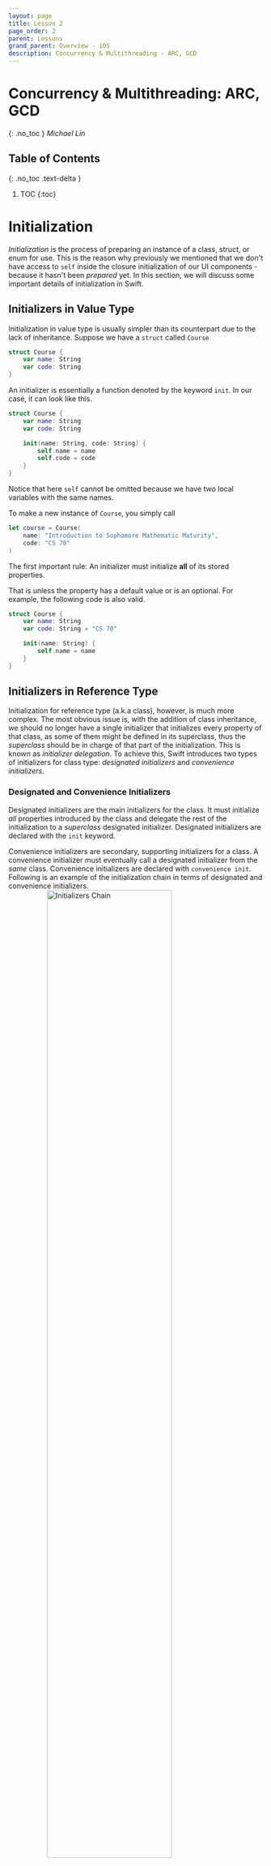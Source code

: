 ```yaml
---
layout: page
title: Lesson 2
page_order: 2
parent: Lessons
grand_parent: Overview - iOS
description: Concurrency & Multithreading - ARC, GCD 
---
```

# Concurrency & Multithreading: ARC, GCD
{: .no_toc }
*Michael Lin*

## Table of Contents
{: .no_toc .text-delta }

1. TOC
{:toc}

# Initialization

*Initialization* is the process of preparing an instance of a class, struct, or enum for use. This is the reason why previously we mentioned that we don't have access to `self` inside the closure initialization of our UI components - because it hasn't been *prepared* yet. In this section, we will discuss some important details of initialization in Swift.

## Initializers in Value Type

Initialization in value type is usually simpler than its counterpart due to the lack of inheritance. Suppose we have a `struct` called `Course`
```swift
struct Course {
    var name: String
    var code: String
}
```
An initializer is essentially a function denoted by the keyword `init`. In our case, it can look like this.
```swift
struct Course {
    var name: String
    var code: String

    init(name: String, code: String) {
        self.name = name
        self.code = code
    }
}
```
Notice that here `self` cannot be omitted because we have two local variables with the same names.

To make a new instance of `Course`, you simply call

```swift
let course = Course(
    name: "Introduction to Sophomore Mathematic Maturity",
    code: "CS 70"
)
```

The first important rule: An initializer must initialize **all** of its stored properties.

That is unless the property has a default value or is an optional. For example, the following code is also valid.
```swift
struct Course {
    var name: String
    var code: String = "CS 70"

    init(name: String) {
        self.name = name
    }
}
```

## Initializers in Reference Type

Initialization for reference type (a.k.a class), however, is much more complex. The most obvious issue is, with the addition of class inheritance, we should no longer have a single initializer that initializes every property of that class, as some of them might be defined in its superclass, thus the *superclass* should be in charge of that part of the initialization. This is known as *initializer delegation*. To achieve this, Swift introduces two types of initializers for class type: *designated initializers* and *convenience initializers*.

### Designated and Convenience Initializers

Designated initializers are the main initializers for the class. It must initialize *all* properties introduced by the class and delegate the rest of the initialization to a *superclass* designated initializer. Designated initializers are declared with the `init` keyword.

Convenience initializers are secondary, supporting initializers for a class. A convenience initializer must eventually call a designated initializer from the *same* class. Convenience initializers are declared with `convenience init`. Following is an example of the initialization chain in terms of designated and convenience initializers.
<img src="https://docs.swift.org/swift-book/_images/initializerDelegation02_2x.png"
    alt="Initializers Chain"
    style="width: 70%; display: block; margin: auto;" />

In this more concrete example, we created a class `Person`, and another class `Student` which inherit from the `Person` class.
```swift
class Person {
    var id: String
    var name: String

    init(id: String, name: String) {
        self.id = id
        self.name = name
    }
}

class Student: Person {
    var year: Int

    init(withID id: String, name: String, year: Int) {
        self.year = year
        super.init(id: id, name: name)
    }
}
```
Note that in the `Student` initializer we initialize the property `self.year` before calling its superclass initializer.

However, there're valid use cases where we might have a *String* for `year` and it would be nice if our initializers can accept that as well. Without further complicating our designated initializer chain, we can use a convenience initializer to achieve this instead.

```swift
class Student: Person {
    var year: Int

    init(withID id: String, name: String, year: Int) {
        self.year = year
        super.init(id: id, name: name)
    }

    convenience init(withID id: String, name: String, year: String) {
        var yearNum = -1
        switch year {
        case "Freshman": yearNum = 1
        case "Sophomore": yearNum = 2
        case "Junior": yearNum = 3
        case "Senior": yearNum = 4
        default: yearNum = -1
        }
        
        self.init(withID: id, name: name, year: yearNum)
    }
}
```

and you might recall that we can further simplify this with enumerations.

```swift
class Student: Person {

    enum Year: String, CaseIterable {
        case freshman
        case sophomore
        case junior
        case senior
    }
    
    var year: Int

    init(withID id: String, name: String, year: Int) {
        self.year = year
        super.init(id: id, name: name)
    }
    
    convenience init?(withID id: String, name: String, year: String) {
        guard let year = Year(rawValue: year.lowercased()) else { return nil }
        guard let yearNum = Year.allCases.lastIndex(of: year) else { return nil }
        
        self.init(withID: id, name: name, year: yearNum)
    }
}
```

The `?` in `convenience init?` indicates that it is a *failable initializer*, which handles the case where the String passed in cannot be synthesized into a `Student.Year` instance.

### Two-Phase Initialization

Class initialization is carried out in a *two-phase process*. In the first phase, Swift works its way up the initializers chain and initializes every stored property. After that's done, in the second phase, the runtime returns back from the top of the chain, and each initializer is given the opportunity to customize its stored properties even further before the instance is returned.

```swift
init(withID id: String, name: String, year: Int) {
    /* First Phase */
    self.year = year
    super.init(id: id, name: name)
    
    /* Second Phase*/
}

convenience init?(withID id: String, name: String, year: String) {
    /* First Phase */
    guard let year = Year(rawValue: year.lowercased()) else { return nil }
    guard let yearNum = Year.allCases.lastIndex(of: year) else { return nil }
    
    self.init(withID: id, name: name, year: yearNum)
    /* Second Phase*/
}
```

The biggest difference between the two phases is the availability of `self`. In the first phase, the use of `self` is very limited, and can only be used inside the designated initializers to assign value to a stored property introduced in the class. For example, the following use of `self` is not allowed even if it might seem harmless.

```swift
convenience init?(withID id: String, name: String, year: String) {
    /* ... */
    self.year = yearNum
    self.init(withID: id, name: name, year: yearNum)
}
```

In the second phase, these restrictions are removed and you can alter property values and even call instance methods using `self`.

The reason behind this is to prevent property values from being used before they are initialized, while still giving flexibility to the initialization process.


# Automatic Reference Counting
You can think of *Automatic Reference Counting* (ARC) as the garbage collector in Swift. It is a framework used to track and manage the memory of your App. 

As you may already know by now, classes in Swift are passed by reference. That means when you initialize a class instance, the runtime allocates a chunk of memory in a special location known as *heap*, and returns to you a reference pointing to that chunk of memory. You can duplicate or move or pass that pointer around any way you like, but the physical instance of the class is always going to be in the same location in memory. This helps keep passing class instances lightweight as it only involves copying the pointers. 

However, when there's no reference pointing to that instance, the instance becomes unusable and needs to be released from memory, because otherwise they would just slowly build up until our memory is full. You will learn more about this in CS 61C.

Therefore, ARC was introduced to be aware of the number of references pointing to each class instance and release it when the reference count reaches zero.

## Reference Cycle

However, this does create a problem. Consider the following classes
```swift
class Foo {
    var bar: Bar?
    init() { self.bar = Bar(foo: self) }
}

class Bar {
    var foo: Foo
    init(foo: Foo) { self.foo = foo }
}

var foo: Foo? = Foo()
foo = nil
```
The variable `bar` is declared as optional because it has to be initialized in phase two rather than phase one.

You will notice that once initialized, `foo` holds a reference to a `Bar` instance, which also has a reference to `foo`. Then when we discard the reference to `foo` by saying `foo = nil`, the Foo and Bar instances will still have one reference pointing to each other. As a result, they will never be collected by the ARC despite that there's technically no way for us to use the two instances anymore. This is known as a *reference cycle* and is a terrible, terrible programming practice.
<img src="https://miro.medium.com/max/1200/1*vcxS3Q1sR1ylrb1a7308dw.png"
    alt="Reference Cycle"
    style="width: 90%; display: block; margin: auto;" />


## Strong and Weak References

So how do we solve this? Fortunately, it is relatively straightforward, we just have to be careful. It turns out that ARC keeps track of two kinds of references: *strong references* and *weak references*. When it counts, it **only** counts the strong references to determine whether to deinitialize an instance. Our regular variables use strong references by default, and we need to explicitly declare them using the `weak` keyword if we are going to use weak references.

```swift
class Foo {
    var bar: Bar?
    init() { self.bar = Bar(foo: self) }
}

class Bar {
    weak var foo: Foo?
    init(foo: Foo) { self.foo = foo }
}

var foo: Foo? = Foo()
foo = nil
```

When we run `foo = nil`, the instance `foo` will have zero strong reference, so it will be deinitialized first. After that, without the `bar` variable in `foo` pointing to `bar`, the `bar` instance will also have zero strong reference, causing it to be collected as well.

However, there is one little side effect: because the variable using weak reference can not guarantee to be pointing to a valid instance, it has to be declared as an optional.

# Grand Central Dispatch

Everything we've learned so far is executed linearly in a place known as the *main thread*. The name *thread* comes from the fact that instructions are lined up to be executed one by one, and the previous line has to finish in order for the program to move on to the next line. This is oftentimes preferable as our next line may be dependent on the results of the previous lines. The *main thread* is used for all UI updates such as the scrolling effect of the collection view in *Pokédex*.

However, if an instruction takes too long to execute, the entire thread would just freeze. This is known as *blocking*. Blocking can be a big issue when you are executing an expensive operation or during a network request. Since these operations may take a long time to finish, if we do it on the *main thread*, our UI would be completely unresponsive during that time.

```swift
guard let url = URL(string: "image_source_url") else { return }
guard let data = try? Data(contentsOf: url) else { return }
cell.imageView.image = UIImage(data: data)
```

Above is a naive way of loading a remote image into the cell. If you try this with your collection view cells in Pokédex, you should see your app getting "choppy" when scrolling - they are the effect of fetching data on the main queue.

The solution (at least a part of it) is the *Grand Central Dispatch* (GCD), a framework that facilitates multithreading in Swift and Objective-C. 

<img src="https://cdn.arstechnica.net/wp-content/uploads/2009/09/grandcentral1.png"
    alt="Reference Cycle"
    style="width: 300px; display: block; margin: auto;" />

In other languages you might've learned such as Python or Java, programmers typically have to spawn in and manage these threads themselves. But spawning new threads on the run is expensive, and managing them can be quite tricky and tedious (see [this](https://developer.apple.com/library/archive/documentation/Cocoa/Conceptual/Multithreading/CreatingThreads/CreatingThreads.html) prehistoric doc). Therefore, the engineers at Apple developed a solution using a centralized dispatch system, and here is a simplified version of how it works:

Instead of spawning the threads ourselves, they are created and managed by the framework. In return, GCD gives us access to two types of globally available dispatch queues: the main queue and the global queues. So whenever we need to run a task, we send it to one of the queues, and it will then dispatch it to the appropriate threads. You can create your own dispatch queue if you want, but we will not get into that in this lesson.

## Main Dispatch Queue

The main dispatch queue is a globally available serial queue that executes tasks on the application’s main thread. It is a *serial queue*, meaning that all tasks will be executed in the order in which they were added to the queue. This is where all of our code is executed by default. All UI-related code must happen on this thread, so as we said, you want to be careful not to block your main queue with time-expensive tasks. You can access the main queue using `DispatchQueue.main`.

## Global Dispatch Queues

Unlike the main queue which is backed by only one queue and one thread, there're four predefined global queues available to use, and each of them manages a set of threads. Global queues are *concurrent queues*, meaning that even though tasks are still started in the order in which they were added to the queue, the queue can execute multiple tasks at once.

The four predefined global queues are identified by their *Quality of Service* (QoS), and can be accessed by calling `DispatchQueue.global(qos:)`. GCD uses QoS to adjust tasks priority and maintains a balance between performance and energy efficiency. The four QoS identifiers are:

- `.userInteractive`: Tasks related to interacting with the user, such as operating on the main thread or refreshing the UI. If the operation doesn't happen quickly, the user interface may appear frozen. This QoS class has the highest priority among the four.
- `.userInitiated`: Tasks that the user initiated and requires immediate results, such as opening a saved document. Tasks in `.userInteractive` and `.userInitiated` should always be almost instantaneous.
- `.utility`: Tasks that may take some time to complete (a few seconds to a few minutes). An example would be downloading data from a remote source.
- `.background`: Tasks that operate in the background and aren't visible to the user, such as indexing, synchronizing, and backups. 

## Async vs. Sync

When sending tasks to a dispatch queue, you can choose whether the tasks are executed *synchronously* or *asynchronously* with respect to the **caller**. 

This video will walk you through the difference between sync and async using an example of loading a `UIImage`

<div class="video-wrapper">
<iframe src="https://www.youtube.com/embed/5V90-TzPdqU" frameborder="0" allow="accelerometer; autoplay; clipboard-write; encrypted-media; gyroscope; picture-in-picture" allowfullscreen></iframe>
</div>
